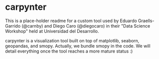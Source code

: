# carpynter

This is a place-holder readme for a custom tool used by Eduardo Graells-Garrido (@carnby) and Diego Caro (@diegocaro) in their "Data Science Workshop" held at Universidad del Desarrollo.

carpynter is a visualization tool built on top of matplotlib, seaborn, geopandas, and smopy. Actually, we bundle smopy in the code. We will detail everything once the tool reaches a more mature status :)
